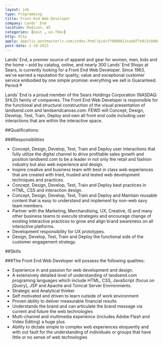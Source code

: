 ```yaml
---
layout: job
type: Programming
title: Front-End Web Developer
company: Lands' End
location: Madison, WI
categories: [main , wi-fdev]
http: http
apply: appclix.postmasterlx.com/index.html?pid=ff8080813cae8f7e013cb00d2c0c01c6&source=WorkCreative.net
post-date: 2-10-2013
---
```


Lands’ End, a premier source of apparel and gear for women, men, kids and the home – sold by catalog, online, and nearly 300 Lands’ End Shops at Sears, is currently looking for a Front End Web Developer. Since 1963, we’ve earned a reputation for quality, value and exceptional customer service embodied by one simple promise: everything we sell is Guaranteed. Period.® 

Lands’ End is a proud member of the Sears Holdings Corporation (NASDAQ: SHLD) family of companies. The Front End Web Developer is responsible for the functional and structural construction of the visual presentation of landsend.com and landsendcanvas.com. FEWD will Concept, Design, Develop, Test, Train, Deploy and own all front end code including user interactions that are within the interactive space.

##Qualifications:

###Responsibilities 
* Concept, Design, Develop, Test, Train and Deploy user interactions that fully utilize the digital channel to drive profitable sales growth and position landsend.com to be a leader in not only the retail and fashion industry but also web experience and design. 
* Inspire creative and business team with best in class web experiences that are created with tried, trusted and tested web development techniques and practices. 
* Concept, Design, Develop, Test, Train and Deploy best practices in HTML, CSS and interaction design. 
* Concept, Design, Develop, Test, Train and Deploy and Maintain reusable content that is easy to understand and implement by non-web savy team members. 
* Partner with the Marketing, Merchandising, UX, Creative, IS and many other business teams to execute strategies and encourage change of existing interactive practices to grow and align brand awareness on all interactive platforms. 
* Development responsibility for UX prototypes. 
* Design, Develop, Test, Train and Deploy the functional side of the customer engagement strategy. 

##Skills

###The Front End Web Developer will possess the following qualities: 
* Experience in and passion for web development and design. 
* A extensively detailed level of understanding of landsend.com programing languages which include HTML, CSS, JavaScript (focus on jQuery), JSP and Apache and Tomcat Server Environments. 
* Strategic and Analytical thinker 
* Self motivated and driven to learn outside of work environment 
* Proven ability to deliver measurable financial results 
* Understands the brand and can articulate the brand message via current and future the web technologies 
* Multi-channel and multimedia experience (includes Adobe Flash and Video Editing) a huge plus 
* Ability to dictate simple to complex web experiences eloquently and with out fault for the understanding of individuals or groups that have little or no sense of web technologies